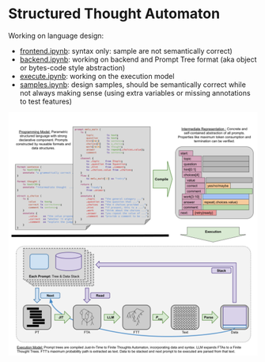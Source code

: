 Structured Thought Automaton
============================

Working on language design:
 - [frontend.ipynb](Frontend): syntax only: sample are not semantically correct)
 - [backend.ipynb](Compile): working on backend and Prompt Tree format (aka object or bytes-code style abstraction)
 - [execute.ipynb](Execute): working on the execution model
 - [samples.ipynb](Samples): design samples, should be semantically correct while not always making sense (using extra variables or missing annotations to test features)

![Full flow of STA+: from language to execution](./figure.png)